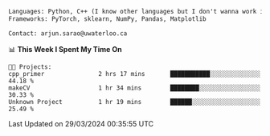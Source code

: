 ```txt
Languages: Python, C++ (I know other languages but I don't wanna work in em)
Frameworks: PyTorch, sklearn, NumPy, Pandas, Matplotlib

Contact: arjun.sarao@uwaterloo.ca
```

<!--START_SECTION:waka-->
📊 **This Week I Spent My Time On** 

```text
🐱‍💻 Projects: 
cpp_primer               2 hrs 17 mins       ███████████░░░░░░░░░░░░░░   44.18 % 
makeCV                   1 hr 34 mins        ████████░░░░░░░░░░░░░░░░░   30.33 % 
Unknown Project          1 hr 19 mins        ██████░░░░░░░░░░░░░░░░░░░   25.49 % 
```


 Last Updated on 29/03/2024 00:35:55 UTC
<!--END_SECTION:waka-->
